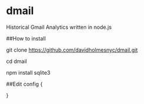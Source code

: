 # dmail
Historical Gmail Analytics written in node.js 


##How to install 

git clone https://github.com/davidholmesnyc/dmail.git

cd dmail

npm install sqlite3


##Edit config 
{
  
}
